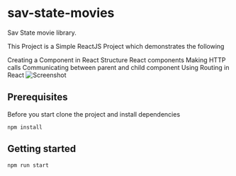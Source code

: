# sav-state-movies

Sav State movie library.

This Project is a Simple ReactJS Project which demonstrates the following

Creating a Component in React
Structure React components
Making HTTP calls
Communicating between parent and child component
Using Routing in React
![Screenshot](homepage.png)

## Prerequisites

Before you start clone the project and install dependencies

```
npm install
```

## Getting started

```
npm run start
```
